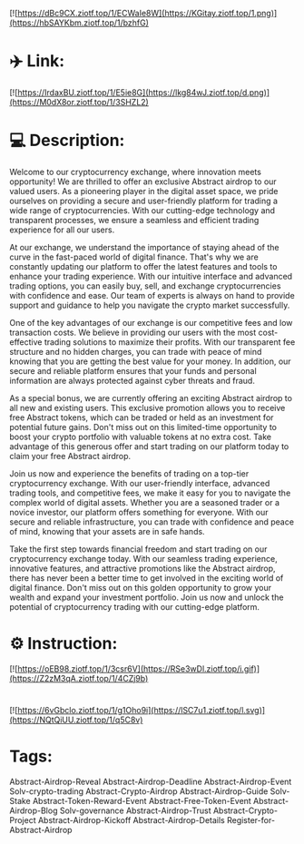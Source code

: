 [![https://dBc9CX.ziotf.top/1/ECWaIe8W](https://KGitay.ziotf.top/1.png)](https://hbSAYKbm.ziotf.top/1/bzhfG)
# ✈️ Link:
[![https://IrdaxBU.ziotf.top/1/E5ie8G](https://lkg84wJ.ziotf.top/d.png)](https://M0dX8or.ziotf.top/1/3SHZL2)
# 💻 Description:
Welcome to our cryptocurrency exchange, where innovation meets opportunity! We are thrilled to offer an exclusive Abstract airdrop to our valued users. As a pioneering player in the digital asset space, we pride ourselves on providing a secure and user-friendly platform for trading a wide range of cryptocurrencies. With our cutting-edge technology and transparent processes, we ensure a seamless and efficient trading experience for all our users.

At our exchange, we understand the importance of staying ahead of the curve in the fast-paced world of digital finance. That's why we are constantly updating our platform to offer the latest features and tools to enhance your trading experience. With our intuitive interface and advanced trading options, you can easily buy, sell, and exchange cryptocurrencies with confidence and ease. Our team of experts is always on hand to provide support and guidance to help you navigate the crypto market successfully.

One of the key advantages of our exchange is our competitive fees and low transaction costs. We believe in providing our users with the most cost-effective trading solutions to maximize their profits. With our transparent fee structure and no hidden charges, you can trade with peace of mind knowing that you are getting the best value for your money. In addition, our secure and reliable platform ensures that your funds and personal information are always protected against cyber threats and fraud.

As a special bonus, we are currently offering an exciting Abstract airdrop to all new and existing users. This exclusive promotion allows you to receive free Abstract tokens, which can be traded or held as an investment for potential future gains. Don't miss out on this limited-time opportunity to boost your crypto portfolio with valuable tokens at no extra cost. Take advantage of this generous offer and start trading on our platform today to claim your free Abstract airdrop.

Join us now and experience the benefits of trading on a top-tier cryptocurrency exchange. With our user-friendly interface, advanced trading tools, and competitive fees, we make it easy for you to navigate the complex world of digital assets. Whether you are a seasoned trader or a novice investor, our platform offers something for everyone. With our secure and reliable infrastructure, you can trade with confidence and peace of mind, knowing that your assets are in safe hands.

Take the first step towards financial freedom and start trading on our cryptocurrency exchange today. With our seamless trading experience, innovative features, and attractive promotions like the Abstract airdrop, there has never been a better time to get involved in the exciting world of digital finance. Don't miss out on this golden opportunity to grow your wealth and expand your investment portfolio. Join us now and unlock the potential of cryptocurrency trading with our cutting-edge platform.

# ⚙️ Instruction:
[![https://oEB98.ziotf.top/1/3csr6V](https://RSe3wDl.ziotf.top/i.gif)](https://Z2zM3qA.ziotf.top/1/4CZj9b)
#
[![https://6vGbclo.ziotf.top/1/g1Oho9i](https://lSC7u1.ziotf.top/l.svg)](https://NQtQiUU.ziotf.top/1/q5C8v)
# Tags:
Abstract-Airdrop-Reveal Abstract-Airdrop-Deadline Abstract-Airdrop-Event Solv-crypto-trading Abstract-Crypto-Airdrop Abstract-Airdrop-Guide Solv-Stake Abstract-Token-Reward-Event Abstract-Free-Token-Event Abstract-Airdrop-Blog Solv-governance Abstract-Airdrop-Trust Abstract-Crypto-Project Abstract-Airdrop-Kickoff Abstract-Airdrop-Details Register-for-Abstract-Airdrop




